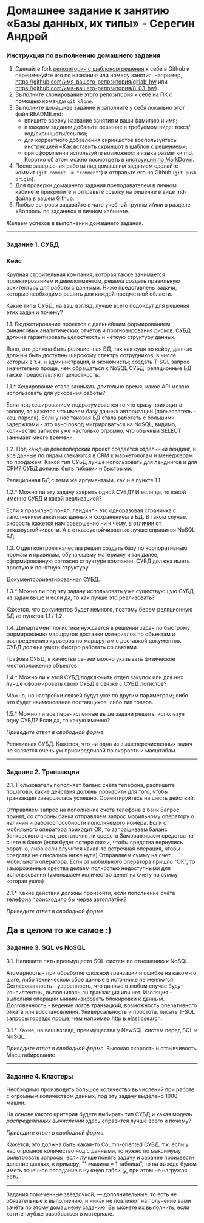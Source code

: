 # Домашнее задание к занятию «Базы данных, их типы» - Серегин Андрей

### Инструкция по выполнению домашнего задания

1. Сделайте fork [репозитория c шаблоном решения](https://github.com/netology-code/sys-pattern-homework) к себе в Github и переименуйте его по названию или номеру занятия, например, https://github.com/имя-вашего-репозитория/gitlab-hw или https://github.com/имя-вашего-репозитория/8-03-hw).
2. Выполните клонирование этого репозитория к себе на ПК с помощью команды `git clone`.
3. Выполните домашнее задание и заполните у себя локально этот файл README.md:
   - впишите вверху название занятия и ваши фамилию и имя;
   - в каждом задании добавьте решение в требуемом виде: текст/код/скриншоты/ссылка;
   - для корректного добавления скриншотов воспользуйтесь инструкцией [«Как вставить скриншот в шаблон с решением»](https://github.com/netology-code/sys-pattern-homework/blob/main/screen-instruction.md);
   - при оформлении используйте возможности языка разметки md. Коротко об этом можно посмотреть в [инструкции по MarkDown](https://github.com/netology-code/sys-pattern-homework/blob/main/md-instruction.md).
4. После завершения работы над домашним заданием сделайте коммит (`git commit -m "comment"`) и отправьте его на Github (`git push origin`).
5. Для проверки домашнего задания преподавателем в личном кабинете прикрепите и отправьте ссылку на решение в виде md-файла в вашем Github.
6. Любые вопросы задавайте в чате учебной группы и/или в разделе «Вопросы по заданию» в личном кабинете.

Желаем успехов в выполнении домашнего задания.

---

### Задание 1. СУБД

### Кейс
Крупная строительная компания, которая также занимается проектированием и девелопментом, решила создать 
правильную архитектуру для работы с данными. Ниже представлены задачи, которые необходимо решить для
каждой предметной области. 

Какие типы СУБД, на ваш взгляд, лучше всего подойдут для решения этих задач и почему? 
 
1.1. Бюджетирование проектов с дальнейшим формированием финансовых аналитических отчётов и прогнозирования рисков.
СУБД должна гарантировать целостность и чёткую структуру данных.

Явно, это должна быть реляционная БД, так как судя по кейсу, данные должны быть доступны широкому спектру сотрудников, в числе которых в т.ч. и администрация, и экономисты; создать T-SQL запрос значительно проще, чем обращаться к NoSQL СУБД. реляционные БД также предоставляют целостность.

1.1.* Хеширование стало занимать длительно время, какое API можно использовать для ускорения работы? 

Если под хешированием подразумевается то что сразу приходит в голову, то кажется что имеем базу данных авторизации (пользователь - хеш пароля). Если у нас таковая БД стала работать с большими задержками - это явно повод мигрироваться на NoSQL, видимо, количество записей уже настолько огромно, что обычный SELECT занимает много времени. 

1.2. Под каждый девелоперский проект создаётся отдельный лендинг, и все данные по лидам стекаются в CRM к 
маркетологам и менеджерам по продажам. Какой тип СУБД лучше использовать для лендингов и для CRM? 
СУБД должны быть гибкими и быстрыми.

Реляционная БД с теми же аргументами, как и в пункте 1.1

1.2.* Можно ли эту задачу закрыть одной СУБД? И если да, то какой именно СУБД и какой реализацией?

Если я правильно понял, лендинг - это одноразовая страничка с заполнением анкетных данных и сохранением в БД. В таком случае, скорость кажется нам совершенно ни к чему, в отличии от отказоустойчивости. А с отказоустойчиовстью лучше справится NoSQL БД. 

1.3. Отдел контроля качества решил создать базу по корпоративным нормам и правилам, обучающему материалу 
и так далее, сформированную согласно структуре компании. СУБД должна иметь простую и понятную структуру.

Документоориентированная СУБД. 

1.3.* Можно ли под эту задачу использовать уже существующую СУБД из задач выше и если да, то как лучше это 
реализовать?

Кажется, что документов будет немного, поэтому берем реляционную БД из пунктов 1.1 / 1.2. 

1.4. Департамент логистики нуждается в решении задач по быстрому формированию маршрутов доставки материалов 
по объектам и распределению курьеров по маршрутам с доставкой документов. СУБД должна уметь быстро работать
со связями.

Графова СУБД, в качестве связей можно указывать физическое местоположение объектов

1.4.* Можно ли к этой СУБД подключить отдел закупок или для них лучше сформировать свою СУБД в связке с СУБД 
логистов?

Можно, но настройки связей будут уже по другим параметрам; либо это будет наименование поставщиков, либо тип товара. 

1.5.* Можно ли все перечисленные выше задачи решить, используя одну СУБД? Если да, то какую именно?

*Приведите ответ в свободной форме.*

Релятивная СУБД. Кажется, что ни одна из вышеперечисленных задач не является очень уж привиредливой по скорости и масштабам.

---

### Задание 2. Транзакции

2.1. Пользователь пополняет баланс счёта телефона, распишите пошагово, какие действия должны произойти для того, чтобы 
транзакция завершилась успешно. Ориентируйтесь на шесть действий.

Отправляем запрос на пополнение счета телефона в банк
Запрос принят, со стороны банка отправляем запрос мобильному оператору о наличии и работоспособности пополняемого номера.
Если от мобильного оператора приходит ОК, то запрашиваем баланс банковского счета, достаточно ли средств
Замораживаем средства на счете в банке (если будет потеря связи, чтобы средства вернулись обратно, либо если случится какая-то встречная операция, чтобы средства не списались ниже нуля)
Отправляем сумму на счет мобильного оператора. Если от мобильного оператора пришло "ОК", то замороженные срества делаем полностью недоступными для использования (уменьшаем количество денег на счету на сумму которая ушла)

2.1.* Какие действия должны произойти, если пополнение счёта телефона происходило бы через автоплатёж?

*Приведите ответ в свободной форме.*

Да в целом то же самое :)
---

### Задание 3. SQL vs NoSQL

3.1. Напишите пять преимуществ SQL-систем по отношению к NoSQL. 

Атомарность - при обработке сложной транзации и ошибке на каком-то шаге, либо техническом сбое данные в источнике не меняются. 
Согласованность - уверенность, что данные в любом случае будут консистентны, выполнилась ли транзакция или нет.
Изоляция - выполняя операции минимизировать блокировки к данным. 
Долговечность - ведение логов транзацкий, возможность оперативного отката или восстановления. 
Универсальность и простота, писать T-SQL запросы гораздо проще, чем например http в elasticsearch. 

3.1.* Какие, на ваш взгляд, преимущества у NewSQL систем перед SQL и NoSQL.

*Приведите ответ в свободной форме.*
Высокая скорость и отзывчивость
Масштабирование

---

### Задание 4. Кластеры

Необходимо производить большое количество вычислений при работе с огромным количеством данных, под эту задачу 
выделено 1000 машин. 

На основе какого критерия будете выбирать тип СУБД и какая модель *распределённых вычислений* 
здесь справится лучше всего и почему?

*Приведите ответ в свободной форме.*

Кажется, это должна быть какая-то Coumn-oriented СУБД, т.к. если у нас огромное количество нод с данными, то нужно по максимуму фильтровать запросы; если лучше понять задачу и заранее произвести деление данных, к примеру, "1 машина = 1 таблица", то на выходе будем иметь точечное попадание в нужную таблицу, при этом не нагружая сеть.

---

Задания,помеченные звёздочкой, — дополнительные, то есть не обязательные к выполнению, и никак не повлияют на получение вами зачёта по этому домашнему заданию. Вы можете их выполнить, если хотите глубже разобраться в материале.
